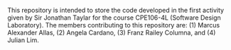 This repository is intended to store the code developed in the first activity given by Sir Jonathan Taylar for the course CPE106-4L (Software Design Laboratory). 
The members contributing to this repository are: (1) Marcus Alexander Allas, (2) Angela Cardano, (3) Franz Railey Columna, and (4) Julian Lim. 
